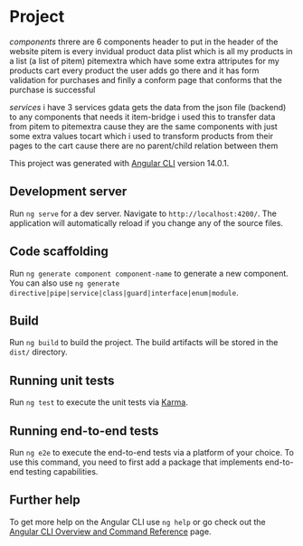 # Project
*components*
threre are 6 components header to put in the 
header of the website
pitem is every invidual product data
plist which is all my products in a list (a list of pitem)
pitemextra which have some extra attriputes for my products
cart every product the user adds go there and it has form validation for purchases
and finlly a conform page that conforms that the purchase is successful

*services*
i have 3 services
gdata gets the data from the json file (backend) to any components that needs it
item-bridge i used this to transfer data from pitem to pitemextra cause they are the same components with just some extra values
tocart which i used to transform products from their pages to the cart cause there are no parent/child relation between them



This project was generated with [Angular CLI](https://github.com/angular/angular-cli) version 14.0.1.

## Development server

Run `ng serve` for a dev server. Navigate to `http://localhost:4200/`. The application will automatically reload if you change any of the source files.

## Code scaffolding

Run `ng generate component component-name` to generate a new component. You can also use `ng generate directive|pipe|service|class|guard|interface|enum|module`.

## Build

Run `ng build` to build the project. The build artifacts will be stored in the `dist/` directory.

## Running unit tests

Run `ng test` to execute the unit tests via [Karma](https://karma-runner.github.io).

## Running end-to-end tests

Run `ng e2e` to execute the end-to-end tests via a platform of your choice. To use this command, you need to first add a package that implements end-to-end testing capabilities.

## Further help

To get more help on the Angular CLI use `ng help` or go check out the [Angular CLI Overview and Command Reference](https://angular.io/cli) page.
